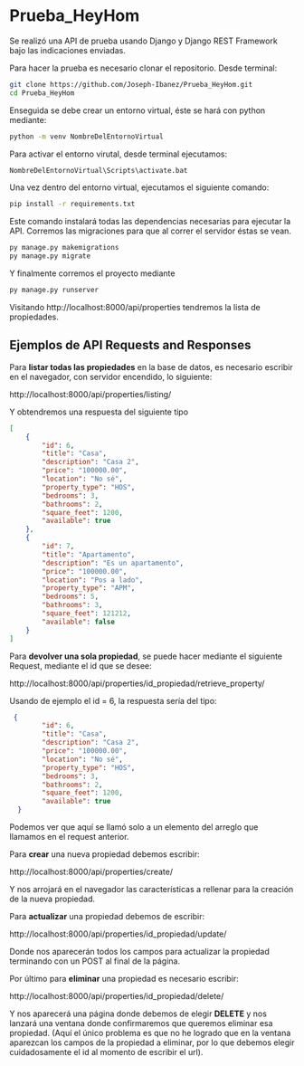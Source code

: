 # Prueba_HeyHom
Se realizó una API de prueba usando Django y Django REST Framework bajo las indicaciones enviadas. 

Para hacer la prueba es necesario clonar el repositorio. 
Desde terminal:
```bash
git clone https://github.com/Joseph-Ibanez/Prueba_HeyHom.git
cd Prueba_HeyHom
```
Enseguida se debe crear un entorno virtual, éste se hará con python mediante:
```bash
python -m venv NombreDelEntornoVirtual
```
Para activar el entorno virutal, desde terminal ejecutamos:
```bash
NombreDelEntornoVirtual\Scripts\activate.bat
```
Una vez dentro del entorno virtual, ejecutamos el siguiente comando:
```bash
pip install -r requirements.txt
```
Este comando instalará todas las dependencias necesarias para ejecutar la API.
Corremos las migraciones para que al correr el servidor éstas se vean.
```bash
py manage.py makemigrations
py manage.py migrate
```
Y finalmente corremos el proyecto mediante
```bash
py manage.py runserver
```
Visitando http://localhost:8000/api/properties tendremos la lista de propiedades.

## Ejemplos de API Requests and Responses
Para **listar todas las propiedades** en la base de datos, es necesario escribir en el navegador, 
con servidor encendido, lo siguiente:

http://localhost:8000/api/properties/listing/

Y obtendremos una respuesta del siguiente tipo
```json
[
    {
        "id": 6,
        "title": "Casa",
        "description": "Casa 2",
        "price": "100000.00",
        "location": "No sé",
        "property_type": "HOS",
        "bedrooms": 3,
        "bathrooms": 2,
        "square_feet": 1200,
        "available": true
    },
    {
        "id": 7,
        "title": "Apartamento",
        "description": "Es un apartamento",
        "price": "100000.00",
        "location": "Pos a lado",
        "property_type": "APM",
        "bedrooms": 5,
        "bathrooms": 3,
        "square_feet": 121212,
        "available": false
    }
]
```

Para **devolver una sola propiedad**, se puede hacer mediante el siguiente Request, mediante el id que se desee:

http://localhost:8000/api/properties/id_propiedad/retrieve_property/

Usando de ejemplo el id = 6, la respuesta sería del tipo:
```json
 {
        "id": 6,
        "title": "Casa",
        "description": "Casa 2",
        "price": "100000.00",
        "location": "No sé",
        "property_type": "HOS",
        "bedrooms": 3,
        "bathrooms": 2,
        "square_feet": 1200,
        "available": true
  }
```
Podemos ver que aquí se llamó solo a un elemento del arreglo que llamamos en el request anterior. 

Para **crear** una nueva propiedad debemos escribir:

http://localhost:8000/api/properties/create/

Y nos arrojará en el navegador las características a rellenar para la creación de la nueva propiedad. 

Para **actualizar** una propiedad debemos de escribir:

http://localhost:8000/api/properties/id_propiedad/update/

Donde nos aparecerán todos los campos para actualizar la propiedad terminando con un POST al final de la página. 

Por último para **eliminar** una propiedad es necesario escribir:

http://localhost:8000/api/properties/id_propiedad/delete/

Y nos aparecerá una página donde debemos de elegir **DELETE** y nos lanzará una ventana donde confirmaremos que queremos eliminar esa propiedad. 
(Aquí el único problema es que no he logrado que en la ventana aparezcan los campos de la propiedad a eliminar, por lo que debemos elegir cuidadosamente el id al momento de escribir el url).
